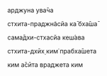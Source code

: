 арджуна ува̄ча

стхита-праджн̃асйа ка̄ бха̄ша̄

сама̄дхи-стхасйа кеш́ава

стхита-дхӣх̣ ким̇ прабха̄шета

ким а̄сӣта враджета ким